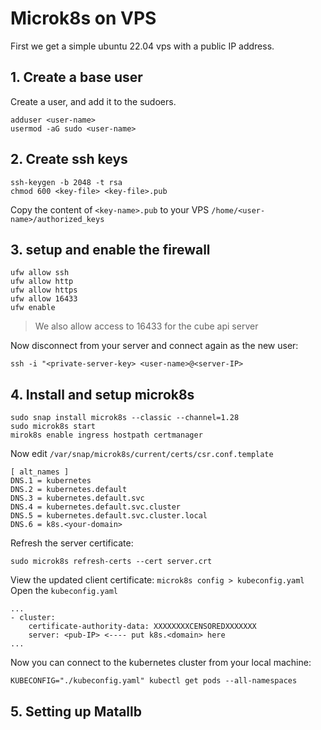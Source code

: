 # Microk8s on VPS

First we get a simple ubuntu 22.04 vps with a public IP address.

## 1. Create a base user

Create a user, and add it to the sudoers.

```
adduser <user-name>
usermod -aG sudo <user-name>
```

## 2. Create ssh keys

```
ssh-keygen -b 2048 -t rsa
chmod 600 <key-file> <key-file>.pub
```

Copy the content of `<key-name>.pub` to your VPS `/home/<user-name>/authorized_keys`

## 3. setup and enable the firewall

```
ufw allow ssh
ufw allow http
ufw allow https
ufw allow 16433
ufw enable
```

> We also allow access to 16433 for the cube api server

Now disconnect from your server and connect again as the new user:

```
ssh -i "<private-server-key> <user-name>@<server-IP>
```

## 4. Install and setup microk8s

```
sudo snap install microk8s --classic --channel=1.28
sudo microk8s start
mirok8s enable ingress hostpath certmanager
```

Now edit `/var/snap/microk8s/current/certs/csr.conf.template`

```
[ alt_names ]
DNS.1 = kubernetes
DNS.2 = kubernetes.default
DNS.3 = kubernetes.default.svc
DNS.4 = kubernetes.default.svc.cluster
DNS.5 = kubernetes.default.svc.cluster.local
DNS.6 = k8s.<your-domain>
```

Refresh the server certificate:

```
sudo microk8s refresh-certs --cert server.crt
```

View the updated client certificate: `microk8s config > kubeconfig.yaml`
Open the `kubeconfig.yaml`

```
...
- cluster:
    certificate-authority-data: XXXXXXXXCENSOREDXXXXXXX
    server: <pub-IP> <---- put k8s.<domain> here
...
```

Now you can connect to the kubernetes cluster from your local machine:

```
KUBECONFIG="./kubeconfig.yaml" kubectl get pods --all-namespaces
```

## 5. Setting up Matallb